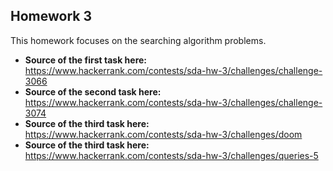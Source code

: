 ## Homework 3
This homework focuses on the searching algorithm problems.
- **Source of the first task here:** https://www.hackerrank.com/contests/sda-hw-3/challenges/challenge-3066
- **Source of the second task here:** https://www.hackerrank.com/contests/sda-hw-3/challenges/challenge-3074
- **Source of the third task here:** https://www.hackerrank.com/contests/sda-hw-3/challenges/doom
- **Source of the third task here:** https://www.hackerrank.com/contests/sda-hw-3/challenges/queries-5
